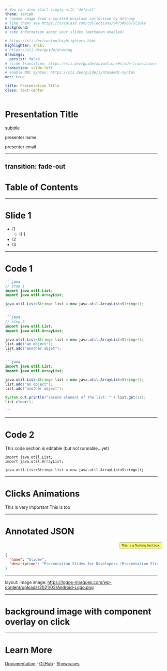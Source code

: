 ```yaml
---
# You can also start simply with 'default'
theme: seriph
# random image from a curated Unsplash collection by Anthony
# like them? see https://unsplash.com/collections/94734566/slidev
background: 
# some information about your slides (markdown enabled)

# https://sli.dev/custom/highlighters.html
highlighter: shiki
# https://sli.dev/guide/drawing
drawings:
  persist: false
# slide transition: https://sli.dev/guide/animations#slide-transitions
transition: slide-left
# enable MDC Syntax: https://sli.dev/guide/syntax#mdc-syntax
mdc: true

title: Presentation Title
class: text-center
---
```


# Presentation Title

subtitle

presenter name

presenter email
<!--
The last comment block of each slide will be treated as slide notes. It will be visible and editable in Presenter Mode along with the slide. [Read more in the docs](https://sli.dev/guide/syntax.html#notes)
-->

---
transition: fade-out
---

# Table of Contents

<Toc minDepth="1" maxDepth="1"></Toc>

---

# Slide 1

  - l1
    - l1 1
  - l2
  - l3
  
---

# Code 1


````md magic-move {lines: true}
```java
// step 1
import java.util.List;
import java.util.ArrayList;

java.util.List<String> list = new java.util.ArrayList<String>();
```

```java
// step 2
import java.util.List;
import java.util.ArrayList;

java.util.List<String> list = new java.util.ArrayList<String>();
list.add("an object");
list.add("another objet");
```

```java
import java.util.List;
import java.util.ArrayList;

java.util.List<String> list = new java.util.ArrayList<String>();
list.add("an object");
list.add("another object");

System.out.println("second element of the list: " + list.get(1));
list.clear();

```
````

---

# Code 2

This code section is editable (but not runnable...yet)

```java{monaco}
import java.util.List;
import java.util.ArrayList;

java.util.List<String> list = new java.util.ArrayList<String>();
```

---

# Clicks Animations

<v-click>
This is <span v-mark.red="1">very important</span>
</v-click>
<v-click>
This is <span v-mark.circle.orange="2">too</span>
</v-click>

---

# Annotated JSON

<style>
/* Add your custom styles here */
.text-box {  
  position: relative;
  display: inline-block;
  font-size: 8pt;
  padding: 3px 5px;
  background-color: #FFFF66;
  border: 1px solid #aaa;
  border-radius: 3px;
}

.tb1 {
  position: relative;
  top: 0mm; left: 100mm;
}
</style>

<!-- Add your custom HTML here -->
<div class="text-box tb1">
  This is a floating text box.  
</div>


```json
{
  "name": "Slidev",
  "description": "Presentation Slides for Developers (Presentation Slides for Developers)"
}
```

---
layout: image
image: https://logos-marques.com/wp-content/uploads/2021/03/Android-Logo.png

---
# background image with component overlay on click

<v-click>
<div
  v-motion
  :initial="{ y: -80 }"
  :enter="{ y: 0 }"
  :click-1="{ y: 40 }"
  :leave="{ y: 1000 }"
>
  <Arrow x1="30mm" y1="30mm" x2="70mm" y2="30mm" width="1" color="#777"/>
</div>
</v-click>

---

# Learn More

[Documentation](https://sli.dev) · [GitHub](https://github.com/slidevjs/slidev) · [Showcases](https://sli.dev/showcases.html)

<PoweredBySlidev mt-10 />
